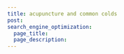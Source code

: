 ```yaml
---
title: acupuncture and common colds
post: 
search_engine_optimization:
  page_title:
  page_description:
---
```

